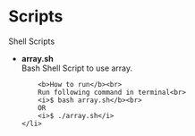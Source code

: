 Scripts
=======

Shell Scripts

<ul>
    <li>
        <b>array.sh</b><br>
        Bash Shell Script to use array.<br>
    
        <b>How to run</b><br>
        Run following command in terminal<br>
        <i>$ bash array.sh</b><br>
        OR
        <i>$ ./array.sh</i>
    </li>
</ul>
